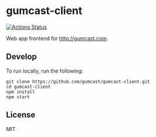 # gumcast-client
[![Actions Status](https://github.com/gumcast/gumcast-client/workflows/tests/badge.svg)](https://github.com/gumcast/gumcast-client/actions)

Web app frontend for http://gumcast.com.

## Develop

To run locally, run the following:

```console
git clone https://github.com/gumcast/gumcast-client.git
cd gumcast-client
npm install
npm start
```

## License

MIT
